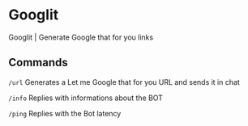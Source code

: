 # Googlit
Googlit | Generate Google that for you links

## Commands
`/url` Generates a Let me Google that for you URL and sends it in chat

`/info` Replies with informations about the BOT

`/ping` Replies with the Bot latency
